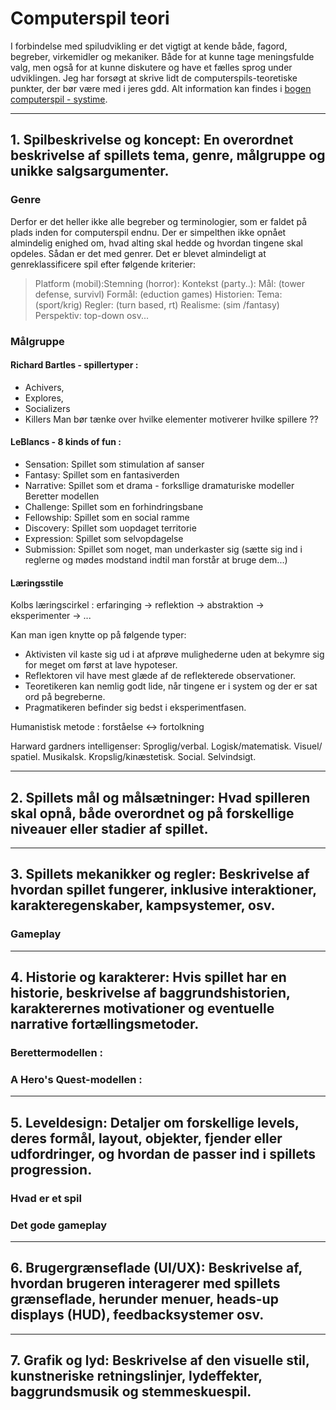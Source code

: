 <h1>Computerspil teori</h1>

I forbindelse med spiludvikling er det vigtigt at kende både, fagord, begreber, virkemidler og mekaniker. 
Både for at kunne tage meningsfulde valg, men også for at kunne diskutere og have et fælles sprog under udviklingen.
Jeg har forsøgt at skrive lidt de computerspils-teoretiske punkter, der bør være med i jeres gdd.
Alt information kan findes i [bogen computerspil - systime](https://computerspil.systime.dk/).

-----------------------------------------------------
## 1. Spilbeskrivelse og koncept: En overordnet beskrivelse af spillets tema, genre, målgruppe og unikke salgsargumenter.

### Genre
Derfor er det heller ikke alle begreber og terminologier, som er faldet på plads inden for computerspil endnu. Der er simpelthen ikke opnået almindelig enighed om, hvad alting skal hedde og hvordan tingene skal opdeles. Sådan er det med genrer. Det er blevet almindeligt at genreklassificere spil efter følgende kriterier: 

> Platform (mobil):Stemning (horror): Kontekst (party..): Mål: (tower defense, survivl) Formål: (eduction games) Historien: Tema: (sport/krig) Regler: (turn based, rt) Realisme: (sim /fantasy) Perspektiv: top-down osv...

### Målgruppe 
####  Richard Bartles - spillertyper : 
 - Achivers, 
 - Explores, 
 - Socializers 
 - Killers
Man bør tænke over hvilke elementer motiverer hvilke spillere ??

#### LeBlancs - 8 kinds of fun : 
- Sensation: Spillet som stimulation af sanser
- Fantasy: Spillet som en fantasiverden
- Narrative: Spillet som et drama - forksllige dramaturiske modeller Beretter modellen 
- Challenge: Spillet som en forhindringsbane
- Fellowship: Spillet som en social ramme
- Discovery: Spillet som uopdaget territorie
- Expression: Spillet som selvopdagelse
- Submission: Spillet som noget, man underkaster sig (sætte sig ind i reglerne og mødes modstand indtil man forstår at bruge dem...)

#### Læringsstile 
Kolbs læringscirkel : erfaringing -> reflektion -> abstraktion -> eksperimenter -> ... 

Kan man igen knytte op på følgende typer:    
- Aktivisten vil kaste sig ud i at afprøve mulighederne uden at bekymre sig for meget om først at lave hypoteser.
- Reflektoren vil have mest glæde af de reflekterede observationer.
- Teoretikeren kan nemlig godt lide, når tingene er i system og der er sat ord på begreberne.
- Pragmatikeren befinder sig bedst i eksperimentfasen.

Humanistisk metode : forståelse <-> fortolkning

Harward gardners intelligenser: Sproglig/verbal. Logisk/matematisk. Visuel/ spatiel. Musikalsk. Kropslig/kinæstetisk. Social. Selvindsigt.


------------------------------------

## 2. Spillets mål og målsætninger: Hvad spilleren skal opnå, både overordnet og på forskellige niveauer eller stadier af spillet.

------------------------------------

## 3. Spillets mekanikker og regler: Beskrivelse af hvordan spillet fungerer, inklusive interaktioner, karakteregenskaber, kampsystemer, osv.

### Gameplay

------------------------------------

## 4. Historie og karakterer: Hvis spillet har en historie, beskrivelse af baggrundshistorien, karakterernes motivationer og eventuelle narrative fortællingsmetoder.

### Berettermodellen :

### A Hero's Quest-modellen :

------------------------------------

## 5. Leveldesign: Detaljer om forskellige levels, deres formål, layout, objekter, fjender eller udfordringer, og hvordan de passer ind i spillets progression.

### Hvad er et spil

### Det gode gameplay
------------------------------------

## 6. Brugergrænseflade (UI/UX): Beskrivelse af, hvordan brugeren interagerer med spillets grænseflade, herunder menuer, heads-up displays (HUD), feedbacksystemer osv.


------------------------------------

## 7. Grafik og lyd: Beskrivelse af den visuelle stil, kunstneriske retningslinjer, lydeffekter, baggrundsmusik og stemmeskuespil.
